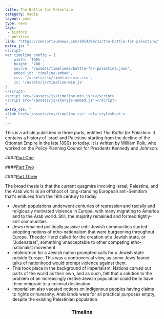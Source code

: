 ```yaml
---
title: The Battle for Palestine
category: media
layout: post
type: news
tags:
 - history
 - politics
link: "https://consortiumnews.com/2014/08/11/the-battle-for-palestine/"
extra_js: "
<script>
var timeline_config = {
	width: '100%',
	height: '700',
	source: '/assets/timelines/battle-for-palestine.json',
	embed_id: 'timeline-embed',
	css: '/assets/css/timeline.min.css',
	js: '/assets/js/timeline-min.js'
}
</script>
<script src='/assets/js/timeline-min.js'></script>
<script src='/assets/js/storyjs-embed.js'></script>
"
extra_css: "
<link href='/assets/css/timeline.css' rel='stylesheet'>
"
---
```


This is a article published in three parts, entitled *The Battle for Palestine*. It contains a history of Israel and Palestine starting from the decline of the Ottoman Empire in the late 1890s to today. It is written by William Polk, who worked on the Policy Planning Council for Presdents Kennedy and Johnson.  

####[Part One](https://consortiumnews.com/2014/08/11/the-battle-for-palestine/)   

####[Part Two](https://consortiumnews.com/2014/10/23/the-battle-for-palestine-part-two/)    

####[Part Three](https://consortiumnews.com/2014/10/24/the-battle-for-palestine-part-three/)   

The broad thesis is that the current quagmire involving Israel, Palestine, and the Arab worls is an offshoot of long-standing European anti-Semitism that's endured from the 19th century to today.   

- Jewish populations underwent centuries of repression and racially and religiously motivated violence in Europe, with many migrating to America and to the Arab world. Still, the majority remained and formed tightly-knit communities.  
- Jews remained politically passive until Jewish communities started adopting notions of etho-nationalism that were burgeoning throughout Europe. Theodor Herzi called for the creation of a Jewish state, or "Judenstaat", something unacceptable to other competing etho-nationalist movement.   
- Intoleratnce for a Jewish nation prompted calls for a Jewish state outside Europe. This was a controversial view, as some Jews feared talks of nationhood would prompt violence against them.  
- This took place in the background of imperialism. Nations carved out parts of the world as their own, and as such, felt that a solution to the problem of an increasingly restive Jewish population could be to have them emigrate to a colonial destination.  
- Imperialism also vacated notions on indigenous peoples having claims to rights or humanity. Arab lands were for all practical purposes empty, despite the existing Palestinian population.  

<h3 class="page-header" style="text-align:center">Timeline</h3>
<div id="timeline-embed"></div>
